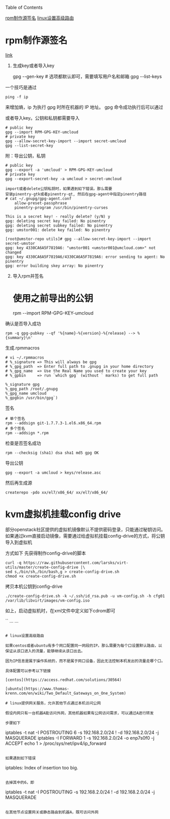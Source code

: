 Table of Contents

[rpm制作源签名](rpm制作源签名)
[linux设置高级路由](linux设置高级路由)

# rpm制作源签名

[link](https://gist.github.com/fernandoaleman/1376720/aaff3a7a7ede636b6913f17d97e6fe39b5a79dc0)

1. 生成key或者导入key

    gpg --gen-key  # 选项都默认即可，需要填写用户名和邮箱
    gpg --list-keys

一个技巧是通过

    ping -f ip

来增加熵，ip 为执行 gpg 时所在机器的 IP 地址。 gpg 命令成功执行后可以通过

或者导入key。公钥和私钥都需要导入
    
    # public key
    gpg --import RPM-GPG-KEY-umcloud
    # private key
    gpg --allow-secret-key-import --import secret-umcloud
    gpg --list-secret-key

附：导出公钥，私钥

    # public key
    gpg --export -a 'umcloud' > RPM-GPG-KEY-umcloud
    # private key
    gpg --export-secret-key -a umcloud > secret-umcloud

    import或者delete公钥私钥时，如果遇到如下错误。那么需要
    安装pinentry-gtk或者pinentry-qt, 然后在gpg-agent中指定pinentry路径
    # cat ~/.gnupg/gpg-agent.conf
        allow-preset-passphrase
        pinentry-program /usr/bin/pinentry-curses

    This is a secret key! - really delete? (y/N) y
    gpg: deleting secret key failed: No pinentry
    gpg: deleting secret subkey failed: No pinentry
    gpg: umstor001: delete key failed: No pinentry

    [root@umstor-repo utils]# gpg --allow-secret-key-import --import secret-umstor
    gpg: key 4330CA6A5F7819A6: "umstor001 <umstor001@umcloud.com>" not changed
    gpg: key 4330CA6A5F7819A6/4330CA6A5F7819A6: error sending to agent: No pinentry
    gpg: error building skey array: No pinentry

2. 导入rpm并签名

    # 使用之前导出的公钥
    rpm --import RPM-GPG-KEY-umcloud

确认是否导入成功

    rpm -q gpg-pubkey --qf '%{name}-%{version}-%{release} --> %{summary}\n'

生成.rpmmacros

    # vi ~/.rpmmacros
    # %_signature => This will always be gpg
    # %_gpg_path  => Enter full path to .gnupg in your home directory
    # %_gpg_name  => Use the Real Name you used to create your key
    # %_gpbin     => run `which gpg` (without ` marks) to get full path 
    
    %_signature gpg
    %_gpg_path /root/.gnupg
    %_gpg_name umcloud
    %_gpgbin /usr/bin/gpg`)

签名

    # 单个签名
    rpm --addsign git-1.7.7.3-1.el6.x86_64.rpm
    # 多个签名
    rpm --addsign *.rpm

检查是否签名成功

    rpm --checksig (sha1) dsa sha1 md5 gpg OK

导出公钥

    gpg --export -a umcloud > keys/release.asc

然后再生成源

    createrepo -pdo xx/el7/x86_64/ xx/el7/x86_64/

# kvm虚拟机挂载config drive

部分openstack社区提供的虚拟机镜像默认不提供密码登录，只能通过秘钥访问。
如果通过kvm直接启动镜像，需要通过给虚拟机挂载config-drive的方式，将公钥导入到虚拟机 

方式如下
先获得制作config-drive的脚本

```
curl -q https://raw.githubusercontent.com/larsks/virt-utils/master/create-config-drive |\
sed s,/bin/sh,/bin/bash,g > create-config-drive.sh
chmod +x create-config-drive.sh
```

拷贝本机公钥到config-drive
```
./create-config-drive.sh -k ~/.ssh/id_rsa.pub -u vm-config.sh -h cfg01  /var/lib/libvirt/images/vm-config.iso
```

如上，启动虚拟机时，在xml文件中定义如下cdrom即可

``
...
    <disk device="cdrom" type="file">
      <target bus="ide" dev="hda"/>
      <source file="/var/lib/libvirt/images/vm-config.iso"/>
      <driver type="raw" name="qemu"/>
    </disk>
...
```

# linux设置高级路由

如果centos或者ubuntu有多个网口配置同一网段的IP。那么需要为每个口设置默认路由，以保证从该口进入的流量，能够继续从该口出去。

因为IP信息是属于操作系统的，而不是属于网口设备，因此无法控制本机发出的流量走哪个口。

具体配置可以参考以下链接

[centos](https://access.redhat.com/solutions/30564)

[ubuntu](https://www.thomas-krenn.com/en/wiki/Two_Default_Gateways_on_One_System)

# linux提供网关服务，允许其他节点通过本机访问公网

假设内网只有一台机器A能访问外网，其他机器如果有公网访问需求，可以通过A进行转发

步骤如下

```
iptables -t nat -I POSTROUTING 6 -s 192.168.2.0/24 ! -d 192.168.2.0/24 -j MASQUERADE
iptables -I FORWARD 1 -s 192.168.2.0/24 -o enp7s0f0 -j ACCEPT
echo  1 > /proc/sys/net/ipv4/ip_forward
```

如果遇到如下错误

```
iptables: Index of insertion too big.
```

去掉其中的6，即

```
iptables -t nat -I POSTROUTING -s 192.168.2.0/24 ! -d 192.168.2.0/24 -j MASQUERADE
```

在其他节点设置网关或静态路由到机器A，既可访问外网
